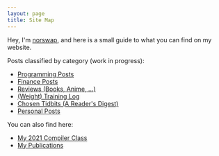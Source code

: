 ```yaml
---
layout: page
title: Site Map
---
```


Hey, I'm [norswap](/about), and here is a small guide to what you can find on my
website.

Posts classified by category (work in progress):

- [Programming Posts](/programming)
- [Finance Posts](/finance)
- [Reviews (Books, Anime, ...)](/reviews)
- [(Weight) Training Log](/training)
- [Chosen Tidbits (A Reader's Digest)](/chosen-tidbits)
- [Personal Posts](/personal)

You can also find here:

- [My 2021 Compiler Class](/compilers)
- [My Publications](/publications)

